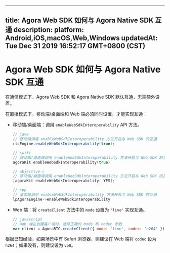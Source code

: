 
---
title: Agora Web SDK 如何与 Agora Native SDK 互通
description: 
platform: Android,iOS,macOS,Web,Windows
updatedAt: Tue Dec 31 2019 16:52:17 GMT+0800 (CST)
---
# Agora Web SDK 如何与 Agora Native SDK 互通
在通信模式下，Agora Web SDK 和 Agora Native SDK 默认互通，无需额外设置。

在直播模式下，移动端/桌面端和 Web 端必须同时设置，才能实现互通：

* 移动端/桌面端：调用 `enableWebSdkInteroperability` API 方法。

	```java
	// java
	// 移动端调用 enableWebSdkInteroperability 方法开启与 Web SDK 的互通
	rtcEngine.enableWebSdkInteroperability(true);
	```

	```swift
	// swift
	// 移动端/桌面端调用 enableWebSdkInteroperability 方法开启与 Web SDK 的互通
	agoraKit.enableWebSdkInteroperability(true)
	```

	```objective-c
	// objective-c
	// 移动端/桌面端调用 enableWebSdkInteroperability 方法开启与 Web SDK 的互通
	[agoraKit enableWebSdkInteroperability: YES];
	```

	```cpp
	// cpp
	// 桌面端调用 enableWebSdkInteroperability 方法开启与 Web SDK 的互通
	lpAgoraEngine->enableWebSdkInteroperability
	```

* Web 端：将 `createClient` 方法中的 `mode` 设置为 `'live'` 实现互通。

	```javascript
	// javascript
	// Web 端在创建客户端时，选择正确的 mode 和 codec 参数
	var client = AgoraRTC.createClient({ mode: 'live', codec: 'h264' });
	```
	
<div class="alert note">根据已知经验，如果场景中有 Safari 浏览器，则建议在 Web 端将 <code>codec</code> 设为 <code>h264</code>；如果没有，则建议设为 <code>vp8</code>。</div>

